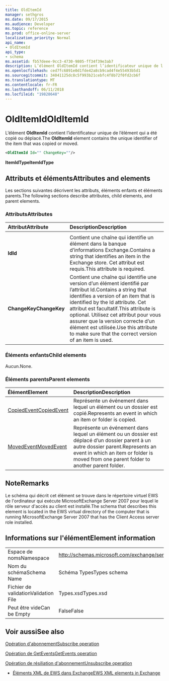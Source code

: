 ```yaml
---
title: OldItemId
manager: sethgros
ms.date: 09/17/2015
ms.audience: Developer
ms.topic: reference
ms.prod: office-online-server
localization_priority: Normal
api_name:
- OldItemId
api_type:
- schema
ms.assetid: fb57deee-9cc3-4730-9805-ff34f39e3ab7
description: L’élément OldItemId contient l’identificateur unique de l’élément qui a été copié ou déplacé.
ms.openlocfilehash: ced7fc6891e0d1fde42a8cb9cad4f4e55493b5d1
ms.sourcegitcommit: 34041125dc8c5f993b21cebfc4f8b72f0fd2cb6f
ms.translationtype: MT
ms.contentlocale: fr-FR
ms.lasthandoff: 06/11/2018
ms.locfileid: "19828648"
---
```

# <a name="olditemid"></a><span data-ttu-id="42555-103">OldItemId</span><span class="sxs-lookup"><span data-stu-id="42555-103">OldItemId</span></span>

<span data-ttu-id="42555-104">L’élément **OldItemId** contient l’identificateur unique de l’élément qui a été copié ou déplacé.</span><span class="sxs-lookup"><span data-stu-id="42555-104">The **OldItemId** element contains the unique identifier of the item that was copied or moved.</span></span> 
  
```xml
<OldItemId Id="" ChangeKey=""/>
```

 <span data-ttu-id="42555-105">**ItemIdType**</span><span class="sxs-lookup"><span data-stu-id="42555-105">**ItemIdType**</span></span>
## <a name="attributes-and-elements"></a><span data-ttu-id="42555-106">Attributs et éléments</span><span class="sxs-lookup"><span data-stu-id="42555-106">Attributes and elements</span></span>

<span data-ttu-id="42555-107">Les sections suivantes décrivent les attributs, éléments enfants et éléments parents.</span><span class="sxs-lookup"><span data-stu-id="42555-107">The following sections describe attributes, child elements, and parent elements.</span></span>
  
### <a name="attributes"></a><span data-ttu-id="42555-108">Attributs</span><span class="sxs-lookup"><span data-stu-id="42555-108">Attributes</span></span>

|<span data-ttu-id="42555-109">**Attribut**</span><span class="sxs-lookup"><span data-stu-id="42555-109">**Attribute**</span></span>|<span data-ttu-id="42555-110">**Description**</span><span class="sxs-lookup"><span data-stu-id="42555-110">**Description**</span></span>|
|:-----|:-----|
|<span data-ttu-id="42555-111">
  **Id**</span><span class="sxs-lookup"><span data-stu-id="42555-111">**Id**</span></span> <br/> |<span data-ttu-id="42555-112">Contient une chaîne qui identifie un élément dans la banque d’informations Exchange.</span><span class="sxs-lookup"><span data-stu-id="42555-112">Contains a string that identifies an item in the Exchange store.</span></span> <span data-ttu-id="42555-113">Cet attribut est requis.</span><span class="sxs-lookup"><span data-stu-id="42555-113">This attribute is required.</span></span>  <br/> |
|<span data-ttu-id="42555-114">**ChangeKey**</span><span class="sxs-lookup"><span data-stu-id="42555-114">**ChangeKey**</span></span> <br/> |<span data-ttu-id="42555-115">Contient une chaîne qui identifie une version d’un élément identifié par l’attribut Id.</span><span class="sxs-lookup"><span data-stu-id="42555-115">Contains a string that identifies a version of an item that is identified by the Id attribute.</span></span> <span data-ttu-id="42555-116">Cet attribut est facultatif.</span><span class="sxs-lookup"><span data-stu-id="42555-116">This attribute is optional.</span></span> <span data-ttu-id="42555-117">Utilisez cet attribut pour vous assurer que la version correcte d’un élément est utilisée.</span><span class="sxs-lookup"><span data-stu-id="42555-117">Use this attribute to make sure that the correct version of an item is used.</span></span>  <br/> |
   
### <a name="child-elements"></a><span data-ttu-id="42555-118">Éléments enfants</span><span class="sxs-lookup"><span data-stu-id="42555-118">Child elements</span></span>

<span data-ttu-id="42555-119">Aucun.</span><span class="sxs-lookup"><span data-stu-id="42555-119">None.</span></span>
  
### <a name="parent-elements"></a><span data-ttu-id="42555-120">Éléments parents</span><span class="sxs-lookup"><span data-stu-id="42555-120">Parent elements</span></span>

|<span data-ttu-id="42555-121">**Élément**</span><span class="sxs-lookup"><span data-stu-id="42555-121">**Element**</span></span>|<span data-ttu-id="42555-122">**Description**</span><span class="sxs-lookup"><span data-stu-id="42555-122">**Description**</span></span>|
|:-----|:-----|
|[<span data-ttu-id="42555-123">CopiedEvent</span><span class="sxs-lookup"><span data-stu-id="42555-123">CopiedEvent</span></span>](copiedevent.md) <br/> |<span data-ttu-id="42555-124">Représente un événement dans lequel un élément ou un dossier est copié.</span><span class="sxs-lookup"><span data-stu-id="42555-124">Represents an event in which an item or folder is copied.</span></span>  <br/> |
|[<span data-ttu-id="42555-125">MovedEvent</span><span class="sxs-lookup"><span data-stu-id="42555-125">MovedEvent</span></span>](movedevent.md) <br/> |<span data-ttu-id="42555-126">Représente un événement dans lequel un élément ou un dossier est déplacé d’un dossier parent à un autre dossier parent.</span><span class="sxs-lookup"><span data-stu-id="42555-126">Represents an event in which an item or folder is moved from one parent folder to another parent folder.</span></span>  <br/> |
   
## <a name="remarks"></a><span data-ttu-id="42555-127">Note</span><span class="sxs-lookup"><span data-stu-id="42555-127">Remarks</span></span>

<span data-ttu-id="42555-128">Le schéma qui décrit cet élément se trouve dans le répertoire virtuel EWS de l'ordinateur qui exécute MicrosoftExchange Server 2007 pour lequel le rôle serveur d'accès au client est installé.</span><span class="sxs-lookup"><span data-stu-id="42555-128">The schema that describes this element is located in the EWS virtual directory of the computer that is running MicrosoftExchange Server 2007 that has the Client Access server role installed.</span></span>
  
## <a name="element-information"></a><span data-ttu-id="42555-129">Informations sur l'élément</span><span class="sxs-lookup"><span data-stu-id="42555-129">Element information</span></span>

|||
|:-----|:-----|
|<span data-ttu-id="42555-130">Espace de noms</span><span class="sxs-lookup"><span data-stu-id="42555-130">Namespace</span></span>  <br/> |http://schemas.microsoft.com/exchange/services/2006/types  <br/> |
|<span data-ttu-id="42555-131">Nom du schéma</span><span class="sxs-lookup"><span data-stu-id="42555-131">Schema Name</span></span>  <br/> |<span data-ttu-id="42555-132">Schéma Types</span><span class="sxs-lookup"><span data-stu-id="42555-132">Types schema</span></span>  <br/> |
|<span data-ttu-id="42555-133">Fichier de validation</span><span class="sxs-lookup"><span data-stu-id="42555-133">Validation File</span></span>  <br/> |<span data-ttu-id="42555-134">Types.xsd</span><span class="sxs-lookup"><span data-stu-id="42555-134">Types.xsd</span></span>  <br/> |
|<span data-ttu-id="42555-135">Peut être vide</span><span class="sxs-lookup"><span data-stu-id="42555-135">Can be Empty</span></span>  <br/> |<span data-ttu-id="42555-136">False</span><span class="sxs-lookup"><span data-stu-id="42555-136">False</span></span>  <br/> |
   
## <a name="see-also"></a><span data-ttu-id="42555-137">Voir aussi</span><span class="sxs-lookup"><span data-stu-id="42555-137">See also</span></span>



[<span data-ttu-id="42555-138">Opération d'abonnement</span><span class="sxs-lookup"><span data-stu-id="42555-138">Subscribe operation</span></span>](subscribe-operation.md)
  
[<span data-ttu-id="42555-139">Opération de GetEvents</span><span class="sxs-lookup"><span data-stu-id="42555-139">GetEvents operation</span></span>](getevents-operation.md)
  
[<span data-ttu-id="42555-140">Opération de résiliation d'abonnement</span><span class="sxs-lookup"><span data-stu-id="42555-140">Unsubscribe operation</span></span>](unsubscribe-operation.md)


- [<span data-ttu-id="42555-141">Éléments XML de EWS dans Exchange</span><span class="sxs-lookup"><span data-stu-id="42555-141">EWS XML elements in Exchange</span></span>](ews-xml-elements-in-exchange.md)

